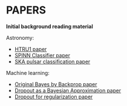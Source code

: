 # PAPERS

**Initial background reading material**

Astronomy:

- [HTRU1 paper](https://arxiv.org/abs/1006.5744)
- [SPINN Classifier paper](http://arxiv.org/abs/1406.3627)
- [SKA pulsar classification paper](https://arxiv.org/pdf/1810.06012.pdf)

Machine learning:

 - [Original Bayes by Backprop paper](https://arxiv.org/pdf/1505.05424.pdf)
 - [Dropout as a Bayesian Approximation paper](https://arxiv.org/pdf/1506.02142.pdf)
 - [Dropout for regularization paper](https://arxiv.org/pdf/1207.0580.pdf)
